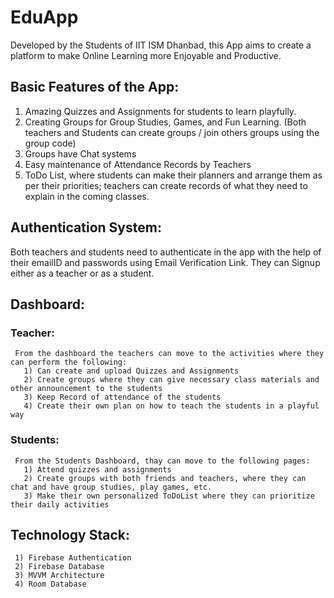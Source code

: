 # EduApp
  Developed by the Students of IIT ISM Dhanbad, this App aims to create a platform to make Online Learning more Enjoyable and Productive.

## Basic Features of the App:
   1) Amazing Quizzes and Assignments for students to learn playfully.
   2) Creating Groups for Group Studies, Games, and Fun Learning. (Both teachers and Students can create groups / join others groups using the group code)
   3) Groups have Chat systems
   4) Easy maintenance of Attendance Records by Teachers
   5) ToDo List, where students can make their planners and arrange them as per their priorities; 
       teachers can create records of what they need to explain in the coming classes.
  
## Authentication System:
   Both teachers and students need to authenticate in the app with the help of their emailID and passwords using Email Verification Link. They can Signup either as a teacher or as a student.
 
 ## Dashboard:
   
   ### Teacher:
     From the dashboard the teachers can move to the activities where they can perform the following:
       1) Can create and upload Quizzes and Assignments
       2) Create groups where they can give necessary class materials and other announcement to the students
       3) Keep Record of attendance of the students
       4) Create their own plan on how to teach the students in a playful way
   
   ### Students:
     From the Students Dashboard, thay can move to the following pages:
       1) Attend quizzes and assignments
       2) Create groups with both friends and teachers, where they can chat and have group studies, play games, etc.
       3) Make their own personalized ToDoList where they can prioritize their daily activities

## Technology Stack:
     1) Firebase Authentication
     2) Firebase Database
     3) MVVM Architecture
     4) Room Database
   

   
 
 
